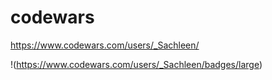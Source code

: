 # codewars

https://www.codewars.com/users/_Sachleen/

!(https://www.codewars.com/users/_Sachleen/badges/large)
